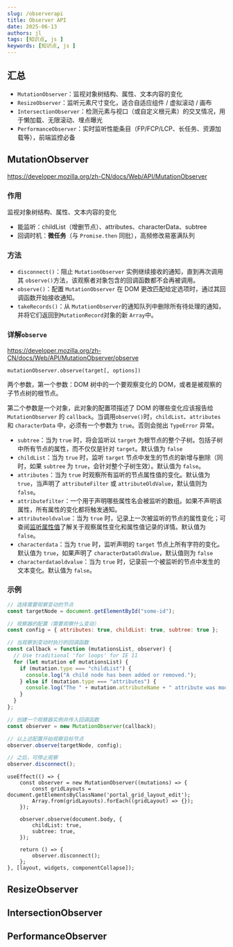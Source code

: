```yaml
---
slug: /observerapi
title: Observer API
date: 2025-06-13
authors: jl
tags: [知识点, js ]
keywords: [知识点, js ]
---
```






## 汇总

- `MutationObserver`：监视对象树结构、属性、文本内容的变化
- `ResizeObserver`：监听元素尺寸变化，适合自适应组件 / 虚拟滚动 / 画布
- `IntersectionObserver`：检测元素与视口（或自定义根元素）的交叉情况，用于懒加载、无限滚动、埋点曝光
- `PerformanceObserver`：实时监听性能条目（FP/FCP/LCP、长任务、资源加载等），前端监控必备



## MutationObserver

https://developer.mozilla.org/zh-CN/docs/Web/API/MutationObserver



### 作用

监视对象树结构、属性、文本内容的变化

- 能监听：childList（增删节点）、attributes、characterData、subtree
- 回调时机：**微任务**（与 `Promise.then` 同批），高频修改易塞满队列



### 方法

- `disconnect()`：阻止 `MutationObserver` 实例继续接收的通知，直到再次调用其 `observe()`方法，该观察者对象包含的回调函数都不会再被调用。
- `observe()`：配置 `MutationObserver` 在 DOM 更改匹配给定选项时，通过其回调函数开始接收通知。
- `takeRecords()`：从 `MutationObserver`的通知队列中删除所有待处理的通知，并将它们返回到`MutationRecord`对象的新 `Array`中。



### 详解`observe`

https://developer.mozilla.org/zh-CN/docs/Web/API/MutationObserver/observe

`mutationObserver.observe(target[, options])`

两个参数，第一个参数：DOM 树中的一个要观察变化的 DOM，或者是被观察的子节点树的根节点。

第二个参数是一个对象，此对象的配置项描述了 DOM 的哪些变化应该报告给 `MutationObserver` 的 `callback`。当调用`observe()`时，`childList`、`attributes` 和 `characterData` 中，必须有一个参数为 `true`。否则会抛出 `TypeError` 异常。

- `subtree`：当为 `true` 时，将会监听以 `target` 为根节点的整个子树。包括子树中所有节点的属性，而不仅仅是针对 `target`。默认值为 `false`
- `childList`：当为 `true` 时，监听 `target` 节点中发生的节点的新增与删除（同时，如果 `subtree` 为 `true`，会针对整个子树生效）。默认值为 `false`。
- `attributes`：当为 `true` 时观察所有监听的节点属性值的变化。默认值为 `true`，当声明了 `attributeFilter` 或 `attributeOldValue`，默认值则为 `false`。
- `attributefilter`：一个用于声明哪些属性名会被监听的数组。如果不声明该属性，所有属性的变化都将触发通知。
- `attributeoldvalue`：当为 `true` 时，记录上一次被监听的节点的属性变化；可查阅[监听属性值](https://developer.mozilla.org/zh-CN/docs/Web/API/MutationObserver#监听属性值)了解关于观察属性变化和属性值记录的详情。默认值为 `false`。
- `characterdata`：当为 `true` 时，监听声明的 `target` 节点上所有字符的变化。默认值为 `true`，如果声明了 `characterDataOldValue`，默认值则为 `false`
- `characterdataoldvalue`：当为 `true` 时，记录前一个被监听的节点中发生的文本变化。默认值为 `false`。



### 示例

```js
// 选择需要观察变动的节点
const targetNode = document.getElementById("some-id");

// 观察器的配置（需要观察什么变动）
const config = { attributes: true, childList: true, subtree: true };

// 当观察到变动时执行的回调函数
const callback = function (mutationsList, observer) {
  // Use traditional 'for loops' for IE 11
  for (let mutation of mutationsList) {
    if (mutation.type === "childList") {
      console.log("A child node has been added or removed.");
    } else if (mutation.type === "attributes") {
      console.log("The " + mutation.attributeName + " attribute was modified.");
    }
  }
};

// 创建一个观察器实例并传入回调函数
const observer = new MutationObserver(callback);

// 以上述配置开始观察目标节点
observer.observe(targetNode, config);

// 之后，可停止观察
observer.disconnect();
```

```react
useEffect(() => {
    const observer = new MutationObserver((mutations) => {
        const gridLayouts = document.getElementsByClassName('portal_grid_layout_edit');
        Array.from(gridLayouts).forEach((gridLayout) => {});
    });

    observer.observe(document.body, {
        childList: true,
        subtree: true,
    });

    return () => {
        observer.disconnect();
    };
}, [layout, widgets, componentCollapse]);
```





## ResizeObserver

## IntersectionObserver

## PerformanceObserver
